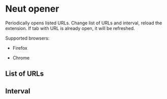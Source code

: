# Neut opener

Periodically opens listed URLs. Change list of URLs and interval, reload
the extension. If tab with URL is already open, it will be refreshed.

Supported browsers:

* Firefox

* Chrome

## List of URLs

## Interval
